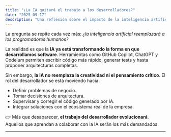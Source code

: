 ```yaml
---
title: "¿La IA quitará el trabajo a los desarrolladores?"
date: "2025-09-17"
description: "Una reflexión sobre el impacto de la inteligencia artificial en el mundo del desarrollo de software."
---
```


La pregunta se repite cada vez más: _¿la inteligencia artificial reemplazará a los programadores humanos?_

La realidad es que la **IA ya está transformando la forma en que desarrollamos software**. Herramientas como GitHub Copilot, ChatGPT y Codeium permiten escribir código más rápido, generar tests y hasta proponer arquitecturas completas.

Sin embargo, **la IA no reemplaza la creatividad ni el pensamiento crítico**. El rol del desarrollador se está moviendo hacia:

- Definir problemas de negocio.
- Tomar decisiones de arquitectura.
- Supervisar y corregir el código generado por IA.
- Integrar soluciones con el ecosistema real de la empresa.

👉 Más que desaparecer, **el trabajo del desarrollador evolucionará**. Aquellos que aprendan a colaborar con la IA serán los más demandados.

---

